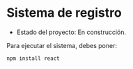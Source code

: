 <h1> Sistema de registro</h1>

- Estado del proyecto: En construcción.

Para ejecutar el sistema, debes poner:

``npm install react``
